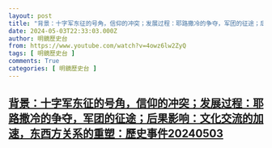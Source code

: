 ```yaml
---
layout: post
title: "背景：十字军东征的号角，信仰的冲突；发展过程：耶路撒冷的争夺，军团的征途；后果影响：文化交流的加速，东西方关系的重塑：歷史事件20240503"
date: 2024-05-03T22:33:03.000Z
author: 明鏡歷史台
from: https://www.youtube.com/watch?v=4owz6lw2ZyQ
tags: [ 明鏡歷史台 ]
comments: True
categories: [ 明鏡歷史台 ]
---
```

<!--1714775583000-->
[背景：十字军东征的号角，信仰的冲突；发展过程：耶路撒冷的争夺，军团的征途；后果影响：文化交流的加速，东西方关系的重塑：歷史事件20240503](https://www.youtube.com/watch?v=4owz6lw2ZyQ)
------

<div>

</div>
